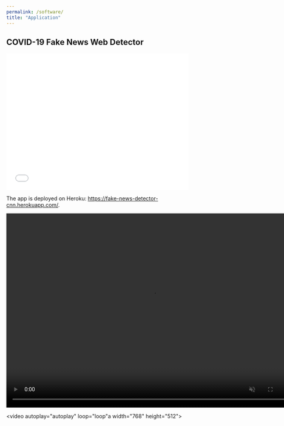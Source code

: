 ```yaml
---
permalink: /software/
title: "Application"
---
```


## COVID-19 Fake News Web Detector
<iframe width="480" height="360" src="/files/videos/fake-news-heroku.mp4" frameborder="0"> </iframe>

The app is deployed on Heroku: https://fake-news-detector-cnn.herokuapp.com/. 

<video muted autoplay controls width="768" height="512">
    <source src="/files/videos/fake-news-heroku.mp4" type="video/mp4">
</video>

<video autoplay="autoplay" loop="loop"a width="768" height="512">
  <source src="/files/videos/fake-news-heroku.mp4">
</video>
